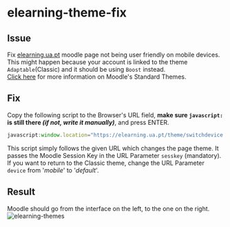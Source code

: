 # elearning-theme-fix

## Issue
Fix [elearning.ua.pt](https://elearning.ua.pt) moodle page not being user friendly on mobile devices.  
This might happen because your account is linked to the theme ```Adaptable```(Classic) and it should be using ```Boost``` instead.  
[Click here](https://docs.moodle.org/402/en/Standard_themes) for more information on Moodle's Standard Themes.

## Fix
Copy the following script to the Browser's URL field, **make sure ```javascript:``` is still there *(if not, write it manually)***, and press ENTER.
```javascript
javascript:window.location="https://elearning.ua.pt/theme/switchdevice.php?url=https://elearning.ua.pt/&device=mobile&sesskey="+M.cfg.sesskey
```

This script simply follows the given URL which changes the page theme. It passes the Moodle Session Key in the URL Parameter ```sesskey``` (mandatory).  
If you want to return to the Classic theme, change the URL Parameter ```device``` from '*mobile*' to '*default*'.

## Result

Moodle should go from the interface on the left, to the one on the right.
![elearning-themes](https://github.com/digas99/elearning-theme-fix/assets/45766898/ae5ce28b-3f04-4bcc-abcb-2c014033b391)
